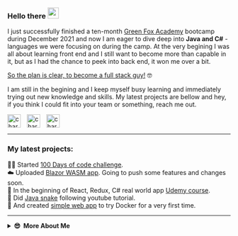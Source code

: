 ### Hello there <a href="http://charamzic.github.io"><img src="https://media.giphy.com/media/w1OBpBd7kJqHrJnJ13/giphy.gif" width="25px"></a>

I just successfully finished a ten-month [Green Fox Academy](https://www.greenfoxacademy.cz/) bootcamp during December 2021 and now I am eager to dive deep into **Java and C#** - languages we were focusing on during the camp. At the very begining I was all about learning front end and I still want to become more than capable in it, but as I had the chance to peek into back end, it won me over a bit.

<span style="text-decoration: underline">So the plan is clear, to become a full stack guy!</span> 🤓

I am still in the begining and I keep myself busy learning and immediately trying out new knowledge and skills. My latest projects are bellow and hey, if you think I could fit into your team or something, reach me out.

<a href="https://instagram.com/charamzic" target="blank"><img align="center" style="padding-right: 10px" src="https://github.com/charamzic/charamzic/blob/main/images/instagram.png" alt="charamzic" height="30" width="30" /></a>
<a href="#" target="blank"><img align="center" style="padding-right: 10px" src="https://github.com/charamzic/charamzic/blob/main/images/linkedin.png" alt="charamzic" height="30" width="30" /></a>
<a href="https://twitter.com/charamzic" target="blank"><img align="center" src="https://github.com/charamzic/charamzic/blob/main/images/twitter.png" alt="charamzic" height="30" width="30" /></a>

---

### My latest projects:

👨‍💻 Started [100 Days of code challenge](https://github.com/charamzic/100-days-of-code/blob/master/log.md).  
☁️ Uploaded [Blazor WASM app](https://github.com/charamzic/AppDemo). Going to push some features and changes soon.  
🤑 In the beginning of React, Redux, C# real world app [Udemy course](https://github.com/charamzic/ReStore).  
🐍 Did [Java snake](https://github.com/charamzic/Snake) following youtube tutorial.  
🐳 And created [simple web app](https://github.com/charamzic/dominick-maple-ec) to try Docker for a very first time.

---

<details>
  <summary><b>😎&nbsp;&nbsp;More&nbsp;About&nbsp;Me</b></summary>
  <br/>

I am 38 yo guy from Prague, currently dedicated to learn to code, switch careers and become a web and app developer. Although I have a better feeling for visual stuff and front end might look as a wise desicion for me, I'd love to continue working with back end as well. So I do work with backend. 😁 It's tough, but rewarding.

Before coding, You would find me somewhere in the mountains, climbing via ferrata with my clients or in the gym, helping them achieve their goals. I

![Mountain me](/images/mountain_me.png)

  </details>
